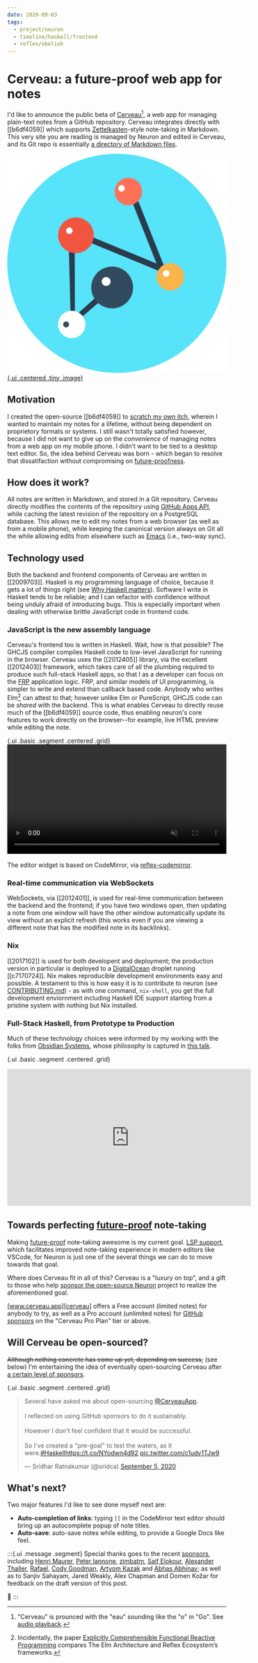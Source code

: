 ```yaml
---
date: 2020-09-03
tags: 
  - project/neuron
  - timeline/haskell/frontend
  - reflex/obelisk
---
```


# Cerveau: a future-proof web app for notes

I'd like to announce the public beta of [Cerveau][cerveau][^pronounce], a web app for managing plain-text notes from a GitHub repository. Cerveau integrates directly with [[b6df4059]] which supports [Zettelkasten](https://writingcooperative.com/zettelkasten-how-one-german-scholar-was-so-freakishly-productive-997e4e0ca125)-style note-taking in Markdown. This very site you are reading is managed by Neuron and edited in Cerveau, and its Git repo is essentially [a directory of Markdown files](https://github.com/srid/srid.ca).

[^pronounce]: "Cerveau" is prounced with the "eau" sounding like the "o" in "Go". See [audio playback](https://en.wiktionary.org/wiki/cerveau#Pronunciation).

[![](./static/cerveau.svg){.ui .centered .tiny .image}][cerveau]

## Motivation

I created the open-source [[b6df4059]] to [scratch my own itch](https://en.wiktionary.org/wiki/scratch_one%27s_own_itch), wherein I wanted to maintain my notes for a lifetime, without being dependent on proprietory formats or systems. I still wasn't totally satisfied however, because I did not want to give up on the *convenience* of managing notes from a web app on my mobile phone. I didn't want to be tied to a desktop text editor. So, the idea behind Cerveau was born - which began to resolve that dissatifaction without compromising on [future-proofness][future-proof].

## How does it work?

All notes are written in Markdown, and stored in a Git repository. Cerveau directly modifies the contents of the repository using [GitHub Apps API](https://docs.github.com/en/developers/apps), while caching the latest revision of the repository on a PostgreSQL database. This allows me to edit my notes from a web browser (as well as from a mobile phone), while keeping the canonical version always on Git all the while allowing edits from elsewhere such as [Emacs](https://github.com/felko/neuron-mode#neuron-mode) (i.e., two-way sync).

## Technology used

Both the backend and frontend components of Cerveau are written in [[2009703]]. Haskell is my programming language of choice, because it gets a lot of things right (see [Why Haskell matters](https://wiki.haskell.org/Why_Haskell_matters)). Software I write in Haskell tends to be reliable; and I can refactor with confidence without being unduly afraid of introducing bugs. This is especially important when dealing with otherwise brittle JavaScript code in frontend code.

### JavaScript is the new assembly language

Cerveau's frontend too is written in Haskell. Wait, how is that possible? The GHCJS compiler compiles Haskell code to low-level JavaScript for running in the browser. Cerveau uses the [[2012405]] library, via the excellent [[2012403]] framework, which takes care of all the plumbing required to produce such full-stack Haskell apps, so that I as a developer can focus on the [FRP](https://www.reddit.com/r/haskell/comments/31rat9/reflex_practical_functional_reactive_programming/) application logic. FRP, and similar models of UI programming, is simpler to write and extend than callback based code. Anybody who writes Elm[^elmcomp] can attest to that; however unlike Elm or PureScript, GHCJS code can be *shared* with the backend. This is what enables Cerveau to directly reuse much of the [[b6df4059]] source code, thus enabling neuron's core features to work directly on the browser--for example, live HTML preview while editing the note.

[^elmcomp]: Incidentally, the paper [Explicitly Comprehensible Functional Reactive Programming](https://futureofcoding.org/papers/comprehensible-frp/comprehensible-frp.pdf) compares The Elm Architecture and Reflex Ecosystem’s frameworks.

{.ui .basic .segment .centered .grid}
<video autoplay muted loop width="100%">
  <source src="/static/cerveau-live-preview.webm" type="video/webm">
</video>

The editor widget is based on CodeMirror, via [reflex-codemirror](https://github.com/Atidot/reflex-codemirror).

### Real-time communication via WebSockets

WebSockets, via [[2012401]], is used for real-time communication between the backend and the frontend; if you have two windows open, then updating a note from one window will have the other window automatically update its view without an explicit refresh (this works even if you are viewing a different note that has the modified note in its backlinks). 

### Nix

[[2017102]] is used for both developent and deployment; the production version in particular is deployed to a [DigitalOcean](https://m.do.co/c/d19bbb4d33e8) droplet running [[c7170724]]. Nix makes reproducible development environments easy and possible. A testament to this is how easy it is to contribute to neuron (see [CONTRIBUTING.md](https://github.com/srid/neuron/blob/master/CONTRIBUTING.md)) - as with one command, `nix-shell`, you get the full development enviornment including Haskell IDE support starting from a pristine system with nothing but Nix installed.

### Full-Stack Haskell, from Prototype to Production

Much of these technology choices were informed by my working with the folks from [Obsidian Systems](https://obsidian.systems), whose philosophy is captured in [this talk](https://www.youtube.com/watch?v=riJuXDIUMA0).

{.ui .basic .segment .centered .grid}
<iframe width="560" height="315" src="https://www.youtube.com/embed/riJuXDIUMA0" frameborder="0" allow="accelerometer; autoplay; encrypted-media; gyroscope; picture-in-picture" allowfullscreen></iframe>

## Towards perfecting [future-proof] note-taking

Making [future-proof][future-proof] note-taking awesome is my current goal. [LSP support](https://github.com/srid/neuron/issues/213), which facilitates improved note-taking experience in modern editors like VSCode, for Neuron is just one of the several things we can do to move towards that goal.

Where does Cerveau fit in all of this? Cerveau is a "luxury on top", and a gift to those who help [sponsor the open-source Neuron][sponsor] project to realize the aforementioned goal. 

[www.cerveau.app][cerveau] offers a Free account (limited notes) for anybody to try, as well as a Pro account (unlimited notes) for [GitHub sponsors][sponsor] on the "Cerveau Pro Plan" tier or above.

## Will Cerveau be open-sourced?

~~Although nothing concrete has come up yet, depending on success,~~ (see below) I'm entertaining the idea of eventually open-sourcing Cerveau after [a certain level of sponsors](https://twitter.com/availablegreen/status/1291162883125137408).

{.ui .basic .segment .centered .grid}
<blockquote class="twitter-tweet"><p lang="en" dir="ltr">Several have asked me about open-sourcing <a href="https://twitter.com/CerveauApp?ref_src=twsrc%5Etfw">@CerveauApp</a>. <br><br>I reflected on using GitHub sponsors to do it sustainably. <br><br>However I don&#39;t feel confident that it would be successful.<br><br>So I&#39;ve created a &quot;pre-goal&quot; to test the waters, as it were.<a href="https://twitter.com/hashtag/Haskell?src=hash&amp;ref_src=twsrc%5Etfw">#Haskell</a><a href="https://t.co/NYodwn4d92">https://t.co/NYodwn4d92</a> <a href="https://t.co/c1udy1TJw9">pic.twitter.com/c1udy1TJw9</a></p>&mdash; Sridhar Ratnakumar (@sridca) <a href="https://twitter.com/sridca/status/1302280845902970883?ref_src=twsrc%5Etfw">September 5, 2020</a></blockquote> <script async src="https://platform.twitter.com/widgets.js" charset="utf-8"></script>

## What's next?

Two major features I'd like to see done myself next are:

* **Auto-completion of links**: typing `[[` in the CodeMirror text editor should bring up an autocomplete popup of note titles.
* **Auto-save**: auto-save notes while editing, to provide a Google Docs like feel.

:::{.ui .message .segment}
Special thanks goes to the recent [sponsors][sponsor], including
 [Henri Maurer](https://github.com/hmaurer),
 [Peter Iannone](https://github.com/piannone), 
 [zimbatm](https://github.com/zimbatm),
 [Saif Elokour](https://github.com/saifelokour),
 [Alexander Thaller](https://github.com/AlexanderThaller),
 [Rafael](https://github.com/netstx),
 [Cody Goodman](https://github.com/codygman),
 [Artyom Kazak](https://github.com/neongreen) and
 [Abhas Abhinav](https://github.com/abhas); as well as to Sanjiv Sahayam, Jared Weakly, Alex Chapman and Domen Kožar for feedback on the draft version of this post.

💖
:::

[cerveau]: https://www.cerveau.app
[sponsor]: https://github.com/sponsors/srid
[future-proof]: https://neuron.zettel.page/6f0f0bcc.html
